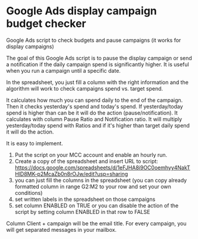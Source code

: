 # Google Ads display campaign budget checker
Google Ads script to check budgets and pause campaigns (it works for display campaigns)

The goal of this Google Ads script is to pause the display campaign or send a notification if the daily campaign spend is significantly higher. It is useful when you run a campaign until a specific date.

In the spreadsheet, you just fill a column with the right information and the algorithm will work to check campaigns spend vs. target spend.

It calculates how much you can spend daily to the end of the campaign. Then it checks yesterday's spend and today's spend. If yesterday/today spend is higher than can be it will do the action (pause/notification). It calculates with column Pause Ratio and Notification ratio. It will multiply yesterday/today spend with Ratios and if it's higher than target daily spend it will do the action.

It is easy to implement. 

1) Put the script on your MCC account and enable an hourly run.
2) Create a copy of the spreadsheet and insert URL to script: https://docs.google.com/spreadsheets/d/1eFJHA8i9OC0oemhyy4NakTHlD8MK-p2McaZb0n8rOJw/edit?usp=sharing
3) you can just fill the columns in the spreadsheet (you can copy already formatted column in range G2:M2 to your row and set your own conditions)
4) set written labels in the spreadsheet on those campaigns
5) set column ENABLED on TRUE or you can disable the action of the script by setting column ENABLED in that row to FALSE

Column Client + campaign will be the email title. For every campaign, you will get separated messages in your mailbox.
